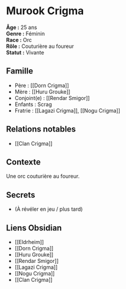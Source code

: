 # Murook Crigma

**Âge :** 25 ans  
**Genre :** Féminin  
**Race :** Orc  
**Rôle :** Couturière au foureur  
**Statut :** Vivante

## Famille
- Père : [[Dorn Crigma]]
- Mère : [[Huru Grouke]]
- Conjoint(e) : [[Rendar Smigor]]
- Enfants : Scrag
- Fratrie : [[Lagazi Crigma]], [[Nogu Crigma]]

## Relations notables
- [[Clan Crigma]]
## Contexte
Une orc couturière au foureur.

## Secrets
- (À révéler en jeu / plus tard)

## Liens Obsidian
- [[Eldrheim]]
- [[Dorn Crigma]]
- [[Huru Grouke]]
- [[Rendar Smigor]]
- [[Lagazi Crigma]]
- [[Nogu Crigma]]
- [[Clan Crigma]]